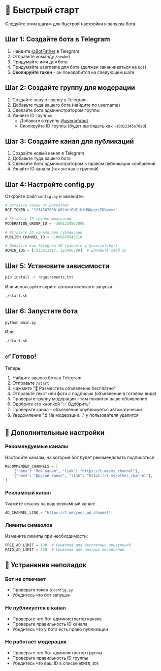 # 🚀 Быстрый старт

Следуйте этим шагам для быстрой настройки и запуска бота.

## Шаг 1: Создайте бота в Telegram

1. Найдите [@BotFather](https://t.me/BotFather) в Telegram
2. Отправьте команду `/newbot`
3. Придумайте имя для бота
4. Придумайте username для бота (должен заканчиваться на `bot`)
5. **Скопируйте токен** - он понадобится на следующем шаге

## Шаг 2: Создайте группу для модерации

1. Создайте новую группу в Telegram
2. Добавьте туда вашего бота (найдите по username)
3. Сделайте бота администратором группы
4. Узнайте ID группы:
   - Добавьте в группу [@userinfobot](https://t.me/userinfobot)
   - Скопируйте ID группы (будет выглядеть как `-1001234567890`)

## Шаг 3: Создайте канал для публикаций

1. Создайте новый канал в Telegram
2. Добавьте туда вашего бота
3. Сделайте бота администратором с правом публикации сообщений
4. Узнайте ID канала (так же как с группой)

## Шаг 4: Настройте config.py

Откройте файл `config.py` и замените:

```python
# Вставьте токен от BotFather
BOT_TOKEN = "1234567890:ABCdefGHIjklMNOpqrsTUVwxyz"

# Вставьте ID группы модерации
MODERATION_GROUP_ID = -1001234567890

# Вставьте ID канала для публикаций
PUBLISH_CHANNEL_ID = -1009876543210

# Добавьте ваш Telegram ID (узнайте у @userinfobot)
ADMIN_IDS = [7533811917, 123456789]  # Добавьте свой ID
```

## Шаг 5: Установите зависимости

```bash
pip install -r requirements.txt
```

Или используйте скрипт автоматического запуска:

```bash
./start.sh
```

## Шаг 6: Запустите бота

```bash
python main.py
```

Или:

```bash
./start.sh
```

## ✅ Готово!

Теперь:
1. Найдите вашего бота в Telegram
2. Отправьте `/start`
3. Нажмите "📢 Разместить объявление бесплатно"
4. Отправьте текст или фото с подписью (объявление в готовом виде)
5. Проверьте группу модерации - там появится ваше объявление
6. Одобрите его кнопкой "✅ Одобрить"
7. Проверьте канал - объявление опубликуется автоматически
8. Уведомление "⏳ На модерации..." у пользователя удалится

## 📝 Дополнительные настройки

### Рекомендуемые каналы

Настройте каналы, на которые бот будет рекомендовать подписаться:

```python
RECOMMENDED_CHANNELS = [
    {"name": "Мой канал", "link": "https://t.me/my_channel"},
    {"name": "Другой канал", "link": "https://t.me/other_channel"},
]
```

### Рекламный канал

Укажите ссылку на ваш рекламный канал:

```python
AD_CHANNEL_LINK = "https://t.me/your_ad_channel"
```

### Лимиты символов

Измените лимиты при необходимости:

```python
FREE_AD_LIMIT = 100  # Символов для бесплатных объявлений
PAID_AD_LIMIT = 250  # Символов для платных объявлений
```

## 🔧 Устранение неполадок

### Бот не отвечает
- Проверьте токен в `config.py`
- Убедитесь что бот запущен

### Не публикуется в канал
- Проверьте что бот администратор канала
- Проверьте правильность ID канала
- Убедитесь что у бота есть право публикации

### Не работает модерация
- Проверьте что бот администратор группы
- Проверьте правильность ID группы
- Убедитесь что ваш ID в списке `ADMIN_IDS`

